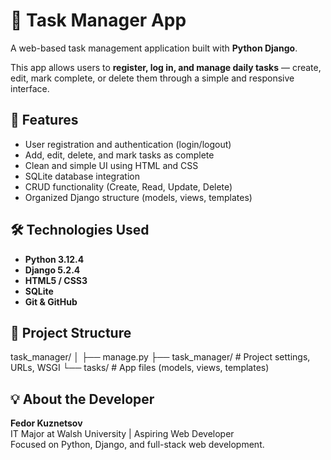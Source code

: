# 🧾 Task Manager App

A web-based task management application built with **Python Django**.

This app allows users to **register, log in, and manage daily tasks** — create, edit, mark complete, or delete them through a simple and responsive interface.

## 🚀 Features
- User registration and authentication (login/logout)
- Add, edit, delete, and mark tasks as complete
- Clean and simple UI using HTML and CSS
- SQLite database integration
- CRUD functionality (Create, Read, Update, Delete)
- Organized Django structure (models, views, templates)

## 🛠️ Technologies Used
- **Python 3.12.4**
- **Django 5.2.4**
- **HTML5 / CSS3**
- **SQLite**
- **Git & GitHub**

## 📁 Project Structure
task_manager/
│
├── manage.py
├── task_manager/ # Project settings, URLs, WSGI
└── tasks/ # App files (models, views, templates)

## 💡 About the Developer
**Fedor Kuznetsov**  
IT Major at Walsh University | Aspiring Web Developer  
Focused on Python, Django, and full-stack web development.  